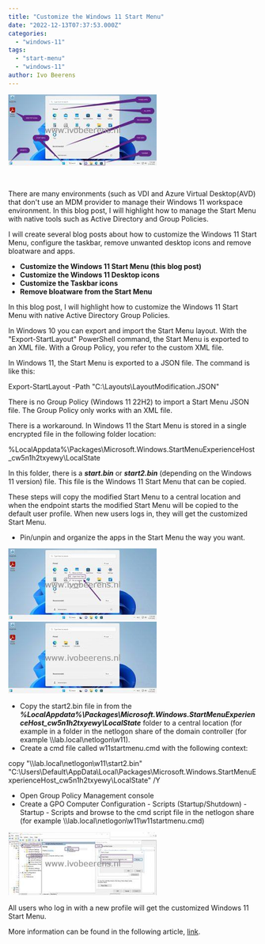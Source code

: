 ```yaml
---
title: "Customize the Windows 11 Start Menu"
date: "2022-12-13T07:37:53.000Z"
categories: 
  - "windows-11"
tags: 
  - "start-menu"
  - "windows-11"
author: Ivo Beerens
---
```


[![](images/2startmenu-300x144.jpg)](images/2startmenu.jpg)

 

There are many environments (such as VDI and Azure Virtual Desktop(AVD) that don't use an MDM provider to manage their Windows 11 workspace environment. In this blog post, I will highlight how to manage the Start Menu with native tools such as Active Directory and Group Policies.

I will create several blog posts about how to customize the Windows 11 Start Menu, configure the taskbar, remove unwanted desktop icons and remove bloatware and apps.

- **Customize the Windows 11 Start Menu (this blog post)**
- **Customize the Windows 11 Desktop icons**
- **Customize the Taskbar icons**
- **Remove bloatware from the Start Menu**

In this blog post, I will highlight how to customize the Windows 11 Start Menu with native Active Directory Group Policies.

In Windows 10 you can export and import the Start Menu layout. With the "Export-StartLayout" PowerShell command, the Start Menu is exported to an XML file. With a Group Policy, you refer to the custom XML file.

In Windows 11, the Start Menu is exported to a JSON file. The command is like this:

Export-StartLayout -Path "C:\\Layouts\\LayoutModification.JSON"

There is no Group Policy (Windows 11 22H2) to import a Start Menu JSON file. The Group Policy only works with an XML file.

There is a workaround. In Windows 11 the Start Menu is stored in a single encrypted file in the following folder location:

%LocalAppdata%\\Packages\\Microsoft.Windows.StartMenuExperienceHost\_cw5n1h2txyewy\\LocalState

In this folder, there is a **_start.bin_** or **_start2.bin_** (depending on the Windows 11 version) file. This file is the Windows 11 Start Menu that can be copied.

These steps will copy the modified Start Menu to a central location and when the endpoint starts the modified Start Menu will be copied to the default user profile. When new users logs in, they will get the customized Start Menu.

- Pin/unpin and organize the apps in the Start Menu the way you want.

[![](images/3_unpin-300x145.jpg)](images/3_unpin.jpg) [![](images/4_startmenu-300x145.jpg)](https://www.ivobeerens.nl/wp-content/uploads/2022/12/4_startmenu.jpg)

- Copy the start2.bin file in from the _**%LocalAppdata%\\Packages\\Microsoft.Windows.StartMenuExperienceHost\_cw5n1h2txyewy\\LocalState**_ folder to a central location (for example in a folder in the netlogon share of the domain controller (for example \\\\lab.local\\netlogon\\w11).
- Create a cmd file called w11startmenu.cmd with the following context:

copy "\\\\lab.local\\netlogon\\w11\\start2.bin" "C:\\Users\\Default\\AppData\\Local\\Packages\\Microsoft.Windows.StartMenuExperienceHost\_cw5n1h2txyewy\\LocalState" /Y

- Open Group Policy Management console
- Create a GPO Computer Configuration - Scripts (Startup/Shutdown) - Startup - Scripts and browse to the cmd script file in the netlogon share (for example \\\\lab.local\\netlogon\\w11\\w11startmenu.cmd)

[![](images/5_GPO-300x128.jpg)](images/5_GPO.jpg)

All users who log in with a new profile will get the customized Windows 11 Start Menu.

More information can be found in the following article, [link](https://learn.microsoft.com/en-us/windows/configuration/customize-start-menu-layout-windows-11).



